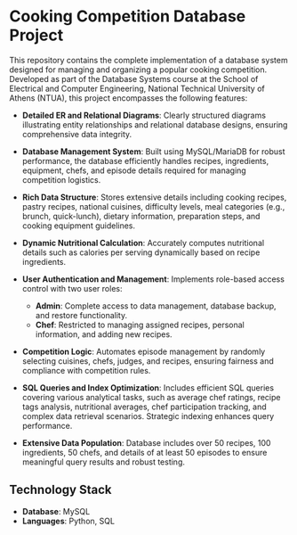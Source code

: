 # Cooking Competition Database Project

This repository contains the complete implementation of a database system designed for managing and organizing a popular cooking competition. Developed as part of the Database Systems course at the School of Electrical and Computer Engineering, National Technical University of Athens (NTUA), this project encompasses the following features:

* **Detailed ER and Relational Diagrams**: Clearly structured diagrams illustrating entity relationships and relational database designs, ensuring comprehensive data integrity.

* **Database Management System**: Built using MySQL/MariaDB for robust performance, the database efficiently handles recipes, ingredients, equipment, chefs, and episode details required for managing competition logistics.

* **Rich Data Structure**: Stores extensive details including cooking recipes, pastry recipes, national cuisines, difficulty levels, meal categories (e.g., brunch, quick-lunch), dietary information, preparation steps, and cooking equipment guidelines.

* **Dynamic Nutritional Calculation**: Accurately computes nutritional details such as calories per serving dynamically based on recipe ingredients.

* **User Authentication and Management**: Implements role-based access control with two user roles:

  * **Admin**: Complete access to data management, database backup, and restore functionality.
  * **Chef**: Restricted to managing assigned recipes, personal information, and adding new recipes.

* **Competition Logic**: Automates episode management by randomly selecting cuisines, chefs, judges, and recipes, ensuring fairness and compliance with competition rules.

* **SQL Queries and Index Optimization**: Includes efficient SQL queries covering various analytical tasks, such as average chef ratings, recipe tags analysis, nutritional averages, chef participation tracking, and complex data retrieval scenarios. Strategic indexing enhances query performance.

* **Extensive Data Population**: Database includes over 50 recipes, 100 ingredients, 50 chefs, and details of at least 50 episodes to ensure meaningful query results and robust testing.

## Technology Stack

* **Database**: MySQL
* **Languages**: Python, SQL

